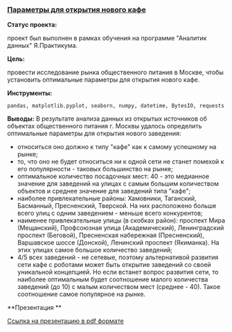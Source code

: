 ### <a href="https://github.com/OJhonny/Data-Analyst-Yandex.Practicum-/blob/main/Parameters_opening_cafe/%D0%9F%D0%B0%D1%80%D0%B0%D0%BC%D0%B5%D1%82%D1%80%D1%8B%20%D0%B4%D0%BB%D1%8F%20%D0%BE%D1%82%D0%BA%D1%80%D1%8B%D1%82%D0%B8%D1%8F%20%D0%BD%D0%BE%D0%B2%D0%BE%D0%B3%D0%BE%20%D0%BA%D0%B0%D1%84%D0%B5.ipynb" target="blank">Параметры для открытия нового кафе</a>

**Статус проекта:**

проект был выполнен в рамках обучения на программе "Аналитик данных" Я.Практикума.

**Цель:**

провести исследование рынка общественного питания в Москве, чтобы установить оптимальные параметры для открытия нового кафе.

**Инструменты:**

`pandas, matplotlib.pyplot, seaborn, numpy, datetime, BytesIO, requests`

**Выводы:**
В результате анализа данных из открытых источников об объектах общественного питания г. Москвы удалось определить  оптимальные параметры для открытия нового заведения:  
- относиться оно должно к типу "кафе" как к самому успешному на рынке;  
- то, что оно не будет относиться ни к одной сети не станет помехой к его популярности - таковых большинство на рынке;  
- оптимальное количество посадочных мест: 40 - это медианное значение для заведений на улицах с самым большим количеством объектов и среднее значение для заведений типа "кафе";
- наиболее привлекательные районы: Хамовники, Таганский, Басманный, Пресненский, Тверской. На них расположено больше всего улиц с одним заведением - меньше всего конкурентов;
- наименее привлекательные улицы (в скобках район): проспект Мира (Мещанский), Профсоюзная улица (Академический), Ленинградский проспект (Беговой), Пресненская набережная (Пресненский), Варшавское шоссе (Донской), Ленинский проспект (Якиманка). На этих улицах самое большое количество заведений;
- 4/5 всех заведений - не сетевые, поэтому альтернативой развития сети кафе с роботами может быть открытие заведений со своей уникальной концепцией. Но если встанет вопрос развития сети, то наиболее оптимальным будет соотношение малого количества заведений (до 10) с малым количеством мест (среднее - 40). Такое соотношение самое популярное на рынке.

**Презентация **

[Ссылка на презентацию в pdf формате](https://disk.yandex.ru/i/83YkIzTER-yX9A)
